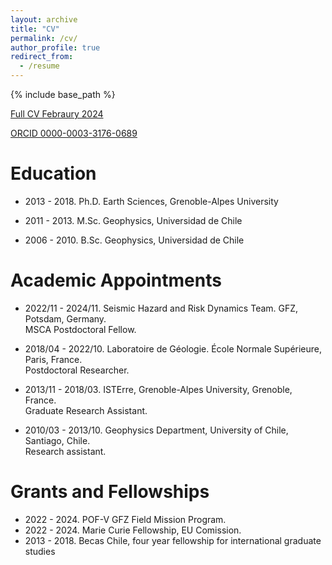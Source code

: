 ```yaml
---
layout: archive
title: "CV"
permalink: /cv/
author_profile: true
redirect_from:
  - /resume
---
```


{% include base_path %}

[Full CV Febraury 2024](/files/CV/CV_JorgeJara.pdf)

[ORCID 0000-0003-3176-0689](https://orcid.org/0000-0003-3176-0689)

Education
======

- 2013 - 2018. Ph.D. Earth Sciences, Grenoble-Alpes University

- 2011 - 2013. M.Sc. Geophysics, Universidad de Chile

- 2006 - 2010. B.Sc. Geophysics, Universidad de Chile
 
Academic Appointments
======

- 2022/11 - 2024/11. Seismic Hazard and Risk Dynamics Team. GFZ, Potsdam, Germany.<br>
MSCA Postdoctoral Fellow.

- 2018/04 - 2022/10. Laboratoire de Géologie. École Normale Supérieure, Paris, France.<br>
Postdoctoral Researcher.

- 2013/11 - 2018/03. ISTErre, Grenoble-Alpes University, Grenoble, France.<br>
Graduate Research Assistant.
 
- 2010/03 - 2013/10. Geophysics Department, University of Chile, Santiago, Chile.<br>
Research assistant.
 
Grants and Fellowships
======
- 2022 - 2024. POF-V GFZ Field Mission Program. 
- 2022 - 2024. Marie Curie Fellowship, EU Comission. 
- 2013 - 2018. Becas Chile, four year fellowship for international graduate studies